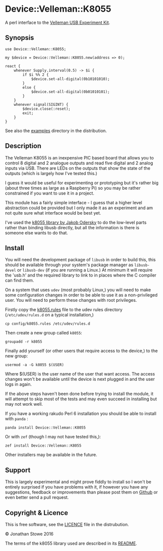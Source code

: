 # Device::Velleman::K8055

A perl interface to the [Velleman USB Experiment Kit](http://www.velleman.eu/products/view/?lang=en&id=351346).

## Synopsis

```perl6
use Device::Velleman::K8055;

my $device = Device::Velleman::K8055.new(address => 0);

react {
    whenever Supply.interval(0.5) -> $i {
        if $i %% 2 {
            $device.set-all-digital(0b10101010);
        }
        else {
            $device.set-all-digital(0b01010101);
        }
    }
    whenever signal(SIGINT) {
        $device.close(:reset);
        exit;
    }
}
```

See also the [examples](examples) directory in the distribution.

## Description

The Velleman K8055 is an inexpensive PIC based board that allows
you to control 8 digital and 2 analogue outputs and read five digital
and 2 analog inputs via USB.  There are LEDs on the outputs that
show the state of the outputs (which is largely how I've tested this.)

I guess it would be useful for experimenting or prototyping but it's
rather big (about three times as large as a Raspberry Pi) so you
may be rather constrained if you want to use it in a project.

This module has a fairly simple interface - I guess that a higher
level abstraction could be provided but I only made it as an
experiment and am not quite sure what interface would be best
yet.

I've used the [k8055 library by Jakob Odersky](https://github.com/jodersky/k8055)
to do the low-level parts rather than binding libusb directly, but
all the information is there is someone else wants to do that.

## Install

You will need the development package of ```libusb``` in order to
build this, this should be available through your system's
package manager as ```libusb-devel``` or ```libusb-dev``` (if
you are running a Linux.) At minimum it will require the 'usb.h'
and the required library to link to in places where the C compiler
can find them.

On a system that uses ```udev``` (most probably Linux,) you will
need to make some configuration changes in order to be able to
use it as a non-privileged user. You will need to perform these
changes with root privileges.

Firstly copy the [k8055.rules](config/k8055.rules) file to the
udev rules directory (```/etc/udev/rules.d``` on a typical
installation,)

    cp config/k8055.rules /etc/udev/rules.d

Then create a new group called ```k8055```:

    groupadd -r k8055

Finally add yourself (or other users that require access to the
device,) to the new group:

    usermod -a -G k8055 $(USER)

Where $(USER) is the user name of the user that want access.
The access changes won't be available until the device is
next plugged in and the user logs in again.

If the above steps haven't been done before trying to install
the module, it will attempt to skip most of the tests and
may even succeed in installing but may not work well.

If you have a working rakudo Perl 6 installation you should 
be able to install with ```panda``` :

    panda install Device::Velleman::K8055

Or with ```zef``` (though I may not have tested this,):

    zef install Device::Velleman::K8055

Other installers may be available in the future.

## Support

This is largely experimental and might prove fiddly to install
so I won't be entirely surprised if you have problems with it,
if however you have any suggestions, feedback or improvements
than please post them on [Github](https://github.com/jonathanstowe/Device-Velleman-K8055-Native/issues)
or even better send a pull request.

## Copyright & Licence

This is free software, see the [LICENCE](LICENCE) file in the
distrubution.

© Jonathan Stowe 2016

The terms of the k8055 library used are described in its
[README](https://github.com/jodersky/k8055/blob/master/README.md).
